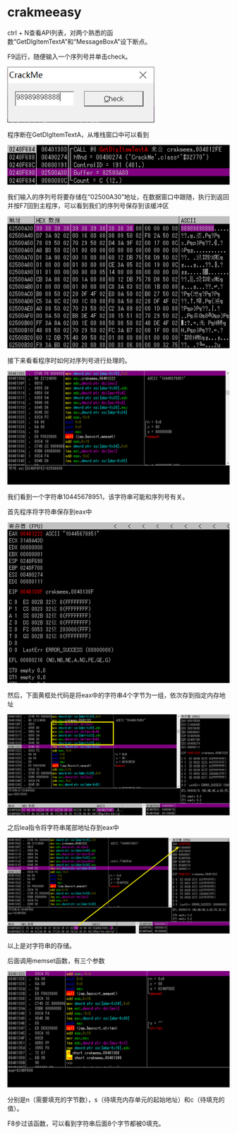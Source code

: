 # crakmeeasy

ctrl + N查看API列表，对两个熟悉的函数“GetDlgItemTextA”和“MessageBoxA”设下断点。

F9运行，随便输入一个序列号并单击check。

![image-20251012195424442](crakmeeasy.assets/image-20251012195424442.png)

程序断在GetDlgItemTextA，从堆栈窗口中可以看到

![image-20251012200206526](crakmeeasy.assets/image-20251012200206526.png)

我们输入的序列号将要存储在“02500A30”地址，在数据窗口中跟随，执行到返回并按F7回到主程序，可以看到我们的序列号保存到该缓冲区

![image-20251012200404825](crakmeeasy.assets/image-20251012200404825.png)

接下来看看程序时如何对序列号进行处理的。

![image-20251012200650453](crakmeeasy.assets/image-20251012200650453.png)

我们看到一个字符串10445678951，该字符串可能和序列号有关。

首先程序将字符串保存到eax中

![image-20251012200844620](crakmeeasy.assets/image-20251012200844620.png)

然后，下面黄框处代码是将eax中的字符串4个字节为一组，依次存到指定内存地址

![image-20251012201555391](crakmeeasy.assets/image-20251012201555391.png)

之后lea指令将字符串尾部地址存到eax中

![image-20251012202101427](crakmeeasy.assets/image-20251012202101427.png)

以上是对字符串的存储。

后面调用memset函数，有三个参数

![image-20251012202725916](crakmeeasy.assets/image-20251012202725916.png)

分别是n（需要填充的字节数），s（待填充内存单元的起始地址）和c（待填充的值）。

F8步过该函数，可以看到字符串后面8个字节都被0填充。









